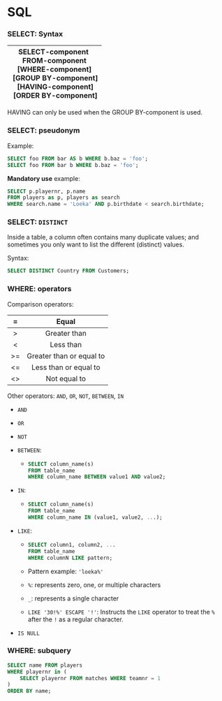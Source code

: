 # SQL

### SELECT: Syntax

| SELECT-component <br/>FROM-component<br/>[WHERE-component]<br/> [GROUP BY-component]<br/> [HAVING-component]<br/> [ORDER BY-component] |
|:--------------------------------------------------------------------------------------------------------------------------------------:|

HAVING can only be used when the GROUP BY-component is used.

### SELECT: pseudonym

Example: 

```sql
SELECT foo FROM bar AS b WHERE b.baz = 'foo';
SELECT foo FROM bar b WHERE b.baz = 'foo';
```

**Mandatory use** example:

```sql
SELECT p.playernr, p.name
FROM players as p, players as search
WHERE search.name = 'Loeka' AND p.birthdate < search.birthdate;
```

### SELECT: `DISTINCT`

Inside a table, a column often contains many duplicate values; and sometimes you only want to list the different (distinct) values.

Syntax:

```sql
SELECT DISTINCT Country FROM Customers;
```

### WHERE: operators

Comparison operators:

| =   | Equal                    |
|:---:|:------------------------:|
| >   | Greater than             |
| <   | Less than                |
| >=  | Greater than or equal to |
| <=  | Less than or equal to    |
| <>  | Not equal to             |

Other operators: `AND`, `OR`, `NOT`, `BETWEEN`, `IN`

- `AND`

- `OR`

- `NOT`

- `BETWEEN`:
  
  - ```sql
    SELECT column_name(s)
    FROM table_name
    WHERE column_name BETWEEN value1 AND value2;
    ```

- `IN`:
  
  - ```sql
    SELECT column_name(s)
    FROM table_name
    WHERE column_name IN (value1, value2, ...);
    ```

- `LIKE`:
  
  - ```sql
    SELECT column1, column2, ...
    FROM table_name
    WHERE columnN LIKE pattern;
    ```
  
  - Pattern example: `'loeka%'`
  
  - `%`:  represents zero, one, or multiple characters
  
  - `_`: represents a single character
  
  - `LIKE '30!%' ESCAPE '!'`: Instructs the `LIKE` operator to treat the `%` after the `!` as a regular character.

- `IS NULL`

### WHERE: subquery

```sql
SELECT name FROM players
WHERE playernr in (
    SELECT playernr FROM matches WHERE teamnr = 1
)
ORDER BY name;
```


